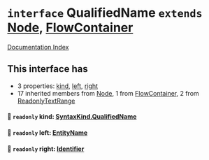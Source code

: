 # `interface` QualifiedName `extends` [Node](../interface.Node/README.md), [FlowContainer](../interface.FlowContainer/README.md)

[Documentation Index](../README.md)

## This interface has

- 3 properties:
[kind](#-readonly-kind-syntaxkindqualifiedname),
[left](#-readonly-left-entityname),
[right](#-readonly-right-identifier)
- 17 inherited members from [Node](../interface.Node/README.md), 1 from [FlowContainer](../interface.FlowContainer/README.md), 2 from [ReadonlyTextRange](../interface.ReadonlyTextRange/README.md)


#### 📄 `readonly` kind: [SyntaxKind.QualifiedName](../enum.SyntaxKind/README.md#qualifiedname--167)



#### 📄 `readonly` left: [EntityName](../type.EntityName/README.md)



#### 📄 `readonly` right: [Identifier](../interface.Identifier/README.md)



